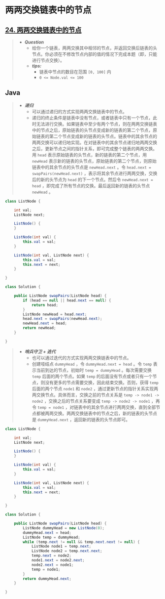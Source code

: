 # 两两交换链表中的节点

## [24. 两两交换链表中的节点](https://leetcode.cn/problems/swap-nodes-in-pairs/)

> - ***Question***
>   - 给你一个链表，两两交换其中相邻的节点，并返回交换后链表的头节点。你必须在不修改节点内部的值的情况下完成本题（即，只能进行节点交换）。
>   - ***tips:***
>     - 链表中节点的数目在范围 `[0, 100]` 内
>     - `0 <= Node.val <= 100`

## Java

> - ***递归***
>   - 可以通过递归的方式实现两两交换链表中的节点。
>   - 递归的终止条件是链表中没有节点，或者链表中只有一个节点，此时无法进行交换。如果链表中至少有两个节点，则在两两交换链表中的节点之后，原始链表的头节点变成新的链表的第二个节点，原始链表的第二个节点变成新的链表的头节点。链表中的其余节点的两两交换可以递归地实现。在对链表中的其余节点递归地两两交换之后，更新节点之间的指针关系，即可完成整个链表的两两交换。用 `head` 表示原始链表的头节点，新的链表的第二个节点，用 `newHead` 表示新的链表的头节点，原始链表的第二个节点，则原始链表中的其余节点的头节点是 `newHead.next` 。令 `head.next = swapPairs(newHead.next)` ，表示将其余节点进行两两交换，交换后的新的头节点为 `head` 的下一个节点。然后令 `newHead.next = head` ，即完成了所有节点的交换。最后返回新的链表的头节点 `newHead` 。

```java
class ListNode {

    int val;
    ListNode next;

    ListNode() {
    }

    ListNode(int val) {
        this.val = val;
    }

    ListNode(int val, ListNode next) {
        this.val = val;
        this.next = next;
    }

}

class Solution {

    public ListNode swapPairs(ListNode head) {
        if (head == null || head.next == null) {
            return head;
        }
        ListNode newHead = head.next;
        head.next = swapPairs(newHead.next);
        newHead.next = head;
        return newHead;
    }

}
```

> - ***哨兵守卫 + 迭代***
>   - 也可以通过迭代的方式实现两两交换链表中的节点。
>   - 创建哑结点 `dummyHead` ，令 `dummyHead.next = head` 。令 `temp` 表示当前到达的节点，初始时 `temp = dummyHead` 。每次需要交换 `temp` 后面的两个节点。如果 `temp` 的后面没有节点或者只有一个节点，则没有更多的节点需要交换，因此结束交换。否则，获得 `temp` 后面的两个节点 `node1` 和 `node2` ，通过更新节点的指针关系实现两两交换节点。具体而言，交换之前的节点关系是 `temp -> node1 -> node2` ，交换之后的节点关系要变成 `temp -> node2 -> node1` ，再令 `temp = node1` ，对链表中的其余节点进行两两交换，直到全部节点都被两两交换。两两交换链表中的节点之后，新的链表的头节点是 `dummyHead.next` ，返回新的链表的头节点即可。

```java
class ListNode {

    int val;
    ListNode next;

    ListNode() {
    }

    ListNode(int val) {
        this.val = val;
    }

    ListNode(int val, ListNode next) {
        this.val = val;
        this.next = next;
    }

}

class Solution {

    public ListNode swapPairs(ListNode head) {
        ListNode dummyHead = new ListNode(0);
        dummyHead.next = head;
        ListNode temp = dummyHead;
        while (temp.next != null && temp.next.next != null) {
            ListNode node1 = temp.next;
            ListNode node2 = temp.next.next;
            temp.next = node2;
            node1.next = node2.next;
            node2.next = node1;
            temp = node1;
        }
        return dummyHead.next;
    }

}
```
